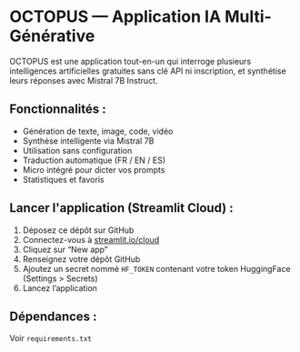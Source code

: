 # OCTOPUS — Application IA Multi-Générative

OCTOPUS est une application tout-en-un qui interroge plusieurs intelligences artificielles gratuites sans clé API ni inscription, et synthétise leurs réponses avec Mistral 7B Instruct.

## Fonctionnalités :
- Génération de texte, image, code, vidéo
- Synthèse intelligente via Mistral 7B
- Utilisation sans configuration
- Traduction automatique (FR / EN / ES)
- Micro intégré pour dicter vos prompts
- Statistiques et favoris

## Lancer l'application (Streamlit Cloud) :
1. Déposez ce dépôt sur GitHub
2. Connectez-vous à [streamlit.io/cloud](https://streamlit.io/cloud)
3. Cliquez sur “New app”
4. Renseignez votre dépôt GitHub
5. Ajoutez un secret nommé `HF_TOKEN` contenant votre token HuggingFace (Settings > Secrets)
6. Lancez l’application

## Dépendances :
Voir `requirements.txt`
